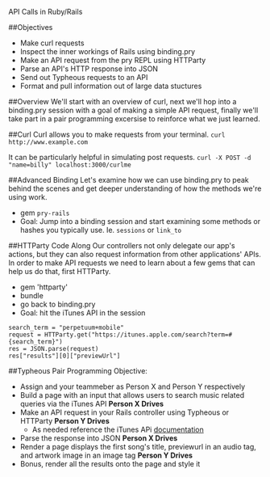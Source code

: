 API Calls in Ruby/Rails

##Objectives

* Make curl requests
* Inspect the inner workings of Rails using binding.pry
* Make an API request from the pry REPL using HTTParty
* Parse an API's HTTP response into JSON
* Send out Typheous requests to an API
* Format and pull information out of large data stuctures
    
        
##Overview
We'll start with an overview of curl, next we'll hop into a binding.pry session with a goal of making a simple API request, finally we'll take part in a pair programming excersise to reinforce what we just learned.

##Curl
Curl allows you to make requests from your terminal. `curl http://www.example.com`

It can be particularly helpful in simulating post requests.  `curl -X POST -d "name=billy" localhost:3000/curlme`

##Advanced Binding
Let's examine how we can use binding.pry to peak behind the scenes and get deeper understanding of how the methods we're using work.

* gem `pry-rails`
* Goal: Jump into a binding session and start examining some methods or hashes you typically use. Ie. `sessions` or `link_to`

##HTTParty Code Along
Our controllers not only delegate our app's actions, but they can also request information from other applications' APIs.
In order to make API requests we need to learn about a few gems that can help us do that, first HTTParty.

* gem 'httparty'
* bundle
* go back to binding.pry
* Goal: hit the iTunes API in the session

```
search_term = "perpetuum+mobile"
request = HTTParty.get("https://itunes.apple.com/search?term=#{search_term}")
res = JSON.parse(request)
res["results"][0]["previewUrl"]
```

##Typheous Pair Programming
Objective:

* Assign and your teammeber as Person X and Person Y respectively
* Build a page with an input that allows users to search music related queries via the iTunes API **Person X Drives**
* Make an API request in your Rails controller using Typheous or HTTParty **Person Y Drives**
    * As needed reference the iTunes APi [documentation](https://www.apple.com/itunes/affiliates/resources/documentation/itunes-store-web-service-search-api.html)
* Parse the response into JSON **Person X Drives**
* Render a page displays the first song's title, previewurl in an audio tag, and artwork image in an image tag **Person Y Drives**
* Bonus, render all the results onto the page and style it




